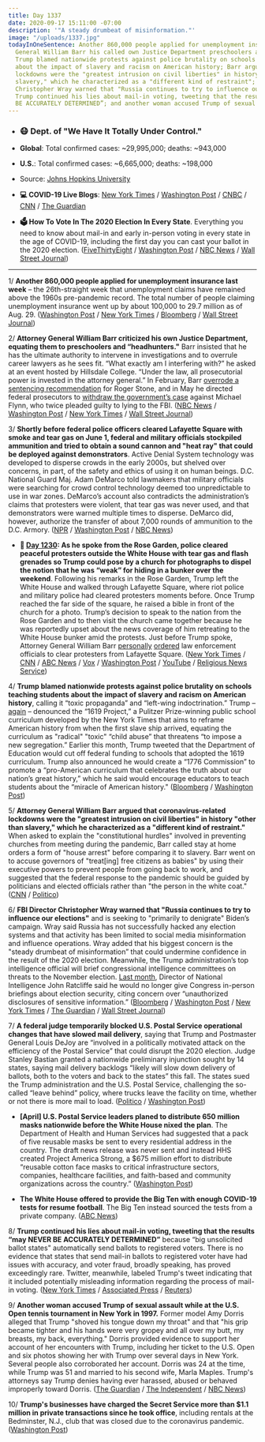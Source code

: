 ```yaml
---
title: Day 1337
date: 2020-09-17 15:11:00 -07:00
description: '"A steady drumbeat of misinformation."'
image: "/uploads/1337.jpg"
todayInOneSentence: Another 860,000 people applied for unemployment insurance; Attorney
  General William Barr his called own Justice Department preschoolers and "headhunters";
  Trump blamed nationwide protests against police brutality on schools teaching students
  about the impact of slavery and racism on American history; Barr argued that coronavirus-related
  lockdowns were the "greatest intrusion on civil liberties" in history "other than
  slavery," which he characterized as a "different kind of restraint"; FBI Director
  Christopher Wray warned that "Russia continues to try to influence our elections";
  Trump continued his lies about mail-in voting, tweeting that the results “may NEVER
  BE ACCURATELY DETERMINED”; and another woman accused Trump of sexual assault.
---
```


* ### 😷 Dept. of "We Have It Totally Under Control."

* **Global**: Total confirmed cases: \~29,995,000; deaths: \~943,000

* **U.S.**: Total confirmed cases: \~6,665,000; deaths: \~198,000

* Source: [Johns Hopkins University](https://coronavirus.jhu.edu/map.html)

* **💻 COVID-19 Live Blogs**: [New York Times](https://www.nytimes.com/2020/09/17/world/covid-19-coronavirus.html?action=click&module=Top%20Stories&pgtype=Homepage) / [Washington Post](https://www.washingtonpost.com/nation/2020/09/17/coronavirus-covid-live-updates-us/) / [CNBC](https://www.cnbc.com/2020/09/17/coronavirus-live-updates.html) / [CNN](https://www.cnn.com/world/live-news/coronavirus-pandemic-09-17-20-intl/index.html) / [The Guardian](https://www.theguardian.com/us-news/live/2020/sep/17/donald-trump-joe-biden-coronavirus-covid-19-)

* **🗳 How To Vote In The 2020 Election In Every State**. Everything you need to know about mail-in and early in-person voting in every state in the age of COVID-19, including the first day you can cast your ballot in the 2020 election. ([FiveThirtyEight](https://projects.fivethirtyeight.com/how-to-vote-2020/) / [Washington Post](https://www.washingtonpost.com/elections/2020/how-to-vote/) / [NBC News](https://www.nbcnews.com/specials/plan-your-vote-state-by-state-guide-voting-by-mail-early-in-person-voting-election/index.html?cid=bc_npd_nn_ms_np-1_200816) / [Wall Street Journal](https://www.wsj.com/articles/how-to-vote-by-mail-in-every-state-11597840923))

---

1/ **Another 860,000 people applied for unemployment insurance last week** – the 26th-straight week that unemployment claims have remained above the 1960s pre-pandemic record. The total number of people claiming unemployment insurance went up by about 100,000 to 29.7 million as of Aug. 29. ([Washington Post](https://www.washingtonpost.com/business/2020/09/17/new-unemployment-claims-september/) / [New York Times](https://www.nytimes.com/live/2020/09/17/business/stock-market-today-coronavirus?action=click&module=Top%20Stories&pgtype=Homepage) / [Bloomberg](https://www.bloomberg.com/news/articles/2020-09-17/u-s-jobless-claims-resume-drop-in-sign-of-gradual-improvement?sref=MIBMEEoj) / [Wall Street Journal](https://www.wsj.com/articles/unemployment-jobless-claims-09-17-2020-11600293082?mod=hp_lead_pos4))

2/ **Attorney General William Barr criticized his own Justice Department, equating them to preschoolers and “headhunters."** Barr insisted that he has the ultimate authority to intervene in investigations and to overrule career lawyers as he sees fit. “What exactly am I interfering with?” he asked at an event hosted by Hillsdale College. “Under the law, all prosecutorial power is invested in the attorney general.” In February, Barr [overrode a sentencing recommendation](https://whatthefuckjusthappenedtoday.com/2020/02/11/day-1118/#1-trump%E2%80%99s-justice-department-will-ov) for Roger Stone, and in May he directed federal prosecutors to [withdraw the government’s case](https://whatthefuckjusthappenedtoday.com/2020/05/07/day-1204/#8-the-justice-department-dropped-its) against Michael Flynn, who twice pleaded guilty to lying to the FBI. ([NBC News](https://www.nbcnews.com/politics/justice-department/barr-blasts-his-own-justice-department-prosecutors-accuses-them-being-n1240279) / [Washington Post](https://www.washingtonpost.com/national-security/william-barr-hillsdale-college/2020/09/16/0986dac4-f887-11ea-a275-1a2c2d36e1f1_story.html) / [New York Times](https://www.nytimes.com/2020/09/17/us/politics/william-barr-justice-department-authority.html) / [Wall Street Journal](https://www.wsj.com/articles/barr-condemns-justice-department-prosecutors-11600348770))

3/ **Shortly before federal police officers cleared Lafayette Square with smoke and tear gas on June 1, federal and military officials stockpiled ammunition and tried to obtain a sound cannon and "heat ray" that could be deployed against demonstrators**. Active Denial System technology was developed to disperse crowds in the early 2000s, but shelved over concerns, in part, of the safety and ethics of using it on human beings. D.C. National Guard Maj. Adam DeMarco told lawmakers that military officials were searching for crowd control technology deemed too unpredictable to use in war zones. DeMarco’s account also contradicts the administration’s claims that protesters were violent, that tear gas was never used, and that demonstrators were warned multiple times to disperse. DeMarco did, however, authorize the transfer of about 7,000 rounds of ammunition to the D.C. Armory. ([NPR](https://www.npr.org/2020/09/16/913748800/military-police-leaders-weighed-deploying-heat-ray-against-d-c-protesters) / [Washington Post](https://www.washingtonpost.com/local/dc-protest-lafayette-square/2020/09/16/ca0174e4-f788-11ea-89e3-4b9efa36dc64_story.html) / [NBC News](https://www.nbcnews.com/politics/congress/federal-officials-sought-heat-ray-device-clearing-d-c-protesters-n1240288))

* **📌 [Day 1230](https://whatthefuckjusthappenedtoday.com/2020/06/02/day-1230/#2-as-he-spoke-from-the-rose-garden-p): As he spoke from the Rose Garden, police cleared peaceful protesters outside the White House with tear gas and flash grenades so Trump could pose by a church for photographs to dispel the notion that he was “weak” for hiding in a bunker over the weekend**. Following his remarks in the Rose Garden, Trump left the White House and walked through Lafayette Square, where riot police and military police had cleared protesters moments before. Once Trump reached the far side of the square, he raised a bible in front of the church for a photo. Trump’s decision to speak to the nation from the Rose Garden and to then visit the church came together because he was reportedly upset about the news coverage of him retreating to the White House bunker amid the protests. Just before Trump spoke, Attorney General William Barr [personally](https://www.washingtonpost.com/politics/barr-personally-ordered-removal-of-protesters-near-white-house-leading-to-use-of-force-against-largely-peaceful-crowd/2020/06/02/0ca2417c-a4d5-11ea-b473-04905b1af82b_story.html) [ordered](https://www.cnn.com/2020/06/02/politics/barr-protests-white-house/index.html) law enforcement officials to clear protesters from Lafayette Square. ([New York Times](https://www.nytimes.com/2020/06/01/us/politics/trump-st-johns-church-bible.html) / [CNN](https://www.cnn.com/2020/06/01/politics/cnntv-bishop-trump-photo-op/index.html) / [ABC News](https://abcnews.go.com/Politics/national-guard-troops-deployed-white-house-trump-calls/story?id=71004151) / [Vox](https://www.vox.com/2020/6/1/21277610/monday-lafayette-square-tear-gas) / [Washington Post](https://www.washingtonpost.com/politics/inside-the-push-to-tear-gas-protesters-ahead-of-a-trump-photo-op/2020/06/01/4b0f7b50-a46c-11ea-bb20-ebf0921f3bbd_story.html) / [YouTube](https://www.youtube.com/watch?v=zQCHvK_pB7U) / [Religious News Service](https://religionnews.com/2020/06/02/ahead-of-trump-bible-photo-op-police-forcibly-expel-priest-from-st-johns-church-near-white-house/))

4/ **Trump blamed nationwide protests against police brutality on schools teaching students about the impact of slavery and racism on American history**, calling it “toxic propaganda” and “left-wing indoctrination.” Trump – [again](https://whatthefuckjusthappenedtoday.com/2020/09/09/day-1329/) – denounced the “1619 Project,” a Pulitzer Prize-winning public school curriculum developed by the New York Times that aims to reframe American history from when the first slave ship arrived, equating the curriculum as "radical" "toxic" “child abuse” that threatens “to impose a new segregation.” Earlier this month, Trump tweeted that the Department of Education would cut off federal funding to schools that adopted the 1619 curriculum. Trump also announced he would create a “1776 Commission” to promote a “pro-American curriculum that celebrates the truth about our nation’s great history,” which he said would encourage educators to teach students about the “miracle of American history." ([Bloomberg](https://www.bloomberg.com/news/articles/2020-09-17/trump-plans-to-denounce-focus-on-slavery-racism-in-schools?sref=MIBMEEoj) / [Washington Post](https://www.washingtonpost.com/education/trump-history-education/2020/09/17/f40535ec-ee2c-11ea-ab4e-581edb849379_story.html?hpid=hp_no-name_6p-0917-trumpschools%3Ahomepage%2Fstory-ans&itid=hp_no-name_6p-0917-trumpschools%3Ahomepage%2Fstory-ans))

5/ **Attorney General William Barr argued that coronavirus-related lockdowns were the "greatest intrusion on civil liberties" in history "other than slavery," which he characterized as a "different kind of restraint."** When asked to explain the "constitutional hurdles" involved in preventing churches from meeting during the pandemic, Barr called stay at home orders a form of "house arrest" before comparing it to slavery. Barr went on to accuse governors of "treat\[ing\] free citizens as babies" by using their executive powers to prevent people from going back to work, and suggested that the federal response to the pandemic should be guided by politicians and elected officials rather than "the person in the white coat." ([CNN](https://www.cnn.com/2020/09/16/politics/barr-justice-department-speech/index.html) / [Politico](https://www.politico.com/news/2020/09/17/william-barr-coronavirus-lockdowns-slavery-416776))

6/ **FBI Director Christopher Wray warned that "Russia continues to try to influence our elections"** and is seeking to "primarily to denigrate" Biden’s campaign. Wray said Russia has not successfully hacked any election systems and that activity has been limited to social media misinformation and influence operations. Wray added that his biggest concern is the "steady drumbeat of misinformation” that could undermine confidence in the result of the 2020 election. Meanwhile, the Trump administration’s top intelligence official will brief congressional intelligence committees on threats to the November election. [Last month](https://whatthefuckjusthappenedtoday.com/2020/08/31/day-1320/#1-the-director-of-national-intellige), Director of National Intelligence John Ratcliffe said he would no longer give Congress in-person briefings about election security, citing concern over “unauthorized disclosures of sensitive information.” ([Bloomberg](https://www.bloomberg.com/news/articles/2020-09-17/wray-warns-of-ample-opportunity-for-foreign-election-meddling?srnd=politics-vp&sref=MIBMEEoj) / [Washington Post](https://www.washingtonpost.com/national-security/wray-fbi-election-security-threats-hearing/2020/09/16/4461526e-f869-11ea-a275-1a2c2d36e1f1_story.html) / [New York Times](https://www.nytimes.com/live/2020/09/17/us/trump-vs-biden#the-fbi-director-warns-during-a-house-hearing-that-biden-is-the-target-of-russian-disinformation-efforts) / [The Guardian](https://www.theguardian.com/us-news/2020/sep/17/misinformation-us-elections-2020-russia) / [Wall Street Journal](https://www.wsj.com/articles/trump-spy-chief-will-brief-intelligence-committees-on-election-threats-in-person-officials-say-11600302303?mod=politics_lead_pos2))

7/ **A federal judge temporarily blocked U.S. Postal Service operational changes that have slowed mail delivery**, saying that Trump and Postmaster General Louis DeJoy are “involved in a politically motivated attack on the efficiency of the Postal Service” that could disrupt the 2020 election. Judge Stanley Bastian granted a nationwide preliminary injunction sought by 14 states, saying mail delivery backlogs “likely will slow down delivery of ballots, both to the voters and back to the states” this fall. The states sued the Trump administration and the U.S. Postal Service, challenging the so-called “leave behind” policy, where trucks leave the facility on time, whether or not there is more mail to load. ([Politico](https://www.politico.com/news/2020/09/17/us-judge-blocks-postal-service-changes-that-slowed-mail-417276) / [Washington Post](https://www.washingtonpost.com/politics/federal-judge-issues-temporary-injunction-against-usps-operational-changes-amid-concerns-about-mail-slowdowns/2020/09/17/34fb85a0-f91e-11ea-a275-1a2c2d36e1f1_story.html))

* **\[April\] U.S. Postal Service leaders planed to distribute 650 million masks nationwide before the White House nixed the plan**. The Department of Health and Human Services had suggested that a pack of five reusable masks be sent to every residential address in the country. The draft news release was never sent and instead HHS created Project America Strong, a $675 million effort to distribute “reusable cotton face masks to critical infrastructure sectors, companies, healthcare facilities, and faith-based and community organizations across the country.” ([Washington Post](https://www.washingtonpost.com/us-policy/2020/09/17/usps-trump-coronavirus-amazon-foia/))

* **The White House offered to provide the Big Ten with enough COVID-19 tests for resume football**. The Big Ten instead sourced the tests from a private company. ([ABC News](https://abcnews.go.com/Politics/white-house-offered-tests-big-ten-resume-football/story?id=73062256))

8/ **Trump continued his lies about mail-in voting, tweeting that the results “may NEVER BE ACCURATELY DETERMINED”** because “big unsolicited ballot states" automatically send ballots to registered voters. There is no evidence that states that send mail-in ballots to registered voter have had issues with accuracy, and voter fraud, broadly speaking, has proved exceedingly rare. Twitter, meanwhile, labeled Trump's tweet indicating that it included potentially misleading information regarding the process of mail-in voting. ([New York Times](https://www.nytimes.com/2020/09/17/us/elections/election-results-will-take-longer-but-not-because-of-unsolicited-ballots-despite-trumps-claims.html) / [Associated Press](https://apnews.com/8c5db90960815f91f39fe115579570b4) / [Reuters](https://www.reuters.com/article/twitter-trump/twitter-slaps-warning-label-on-trump-tweet-idUSL4N2GE3KD))

9/ **Another woman accused Trump of sexual assault while at the U.S. Open tennis tournament in New York in 1997.** Former model Amy Dorris alleged that Trump "shoved his tongue down my throat" and that "his grip became tighter and his hands were very gropey and all over my butt, my breasts, my back, everything." Dorris provided evidence to support her account of her encounters with Trump, including her ticket to the U.S. Open and six photos showing her with Trump over several days in New York. Several people also corroborated her account. Dorris was 24 at the time, while Trump was 51 and married to his second wife, Marla Maples. Trump's attorneys say Trump denies having ever harassed, abused or behaved improperly toward Dorris. ([The Guardian](https://www.theguardian.com/us-news/2020/sep/17/donald-trump-accused-of-sexual-assault-by-former-model-amy-dorris) / [The Independent](https://www.independent.co.uk/news/world/americas/trump-sexual-assault-amy-dorris-model-allegations-interview-b465911.html?utm_source=reddit.com) / [NBC News](https://www.nbcnews.com/politics/donald-trump/ex-model-amy-dorris-alleges-trump-sexually-assaulted-her-1997-n1240291))

10/ **Trump's businesses have charged the Secret Service more than $1.1 million in private transactions since he took office**, including rentals at the Bedminster, N.J., club that was closed due to the coronavirus pandemic. ([Washington Post](https://www.washingtonpost.com/politics/secret-service-spending-bedminster/2020/09/17/9e11e1c2-f6a0-11ea-be57-d00bb9bc632d_story.html))